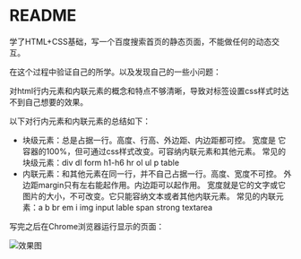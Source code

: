 # README

学了HTML+CSS基础，写一个百度搜索首页的静态页面，不能做任何的动态交互。

在这个过程中验证自己的所学。以及发现自己的一些小问题：

对html行内元素和内联元素的概念和特点不够清晰，导致对标签设置css样式时达不到自己想要的效果。

以下对行内元素和内联元素的总结如下：

- 块级元素：总是占据一行。高度、行高、外边距、内边距都可控。
  	宽度是 它容器的100%，但可通过css样式改变。可容纳内联元素和其他元素。
  	常见的块级元素：div dl form h1-h6 hr ol ul p table
- 内联元素：和其他元素在同一行，并不自己占据一行。高度、宽度不可控。
  	外边距margin只有左右能起作用。内边距可以起作用。
  	宽度就是它的文字或它图片的大小，不可改变。它只能容纳文本或者其他内联元素。
  	常见的内联元素：a b br em i img input lable span strong textarea

写完之后在Chrome浏览器运行显示的页面：

![效果图](C:\Users\sisiy\WebstormProjects\BaiduSearch\final.png)



